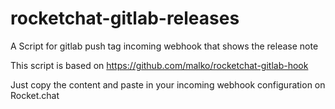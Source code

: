 # rocketchat-gitlab-releases
A Script for gitlab push tag incoming webhook that shows the release note

This script is based on https://github.com/malko/rocketchat-gitlab-hook

Just copy the content and paste in your incoming webhook configuration on Rocket.chat
